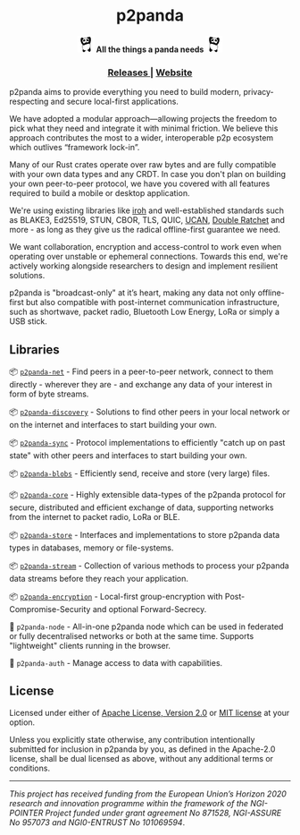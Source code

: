 <h1 align="center">p2panda</h1>

<div align="center">
  <img src="https://raw.githubusercontent.com/p2panda/.github/main/assets/panda-left.gif" width="auto" height="30px">
  <strong>All the things a panda needs</strong>
  <img src="https://raw.githubusercontent.com/p2panda/.github/main/assets/panda-right.gif" width="auto" height="30px">
</div>

<div align="center">
  <h3>
    <a href="https://github.com/p2panda/p2panda/releases">
      Releases
    </a>
    <span> | </span>
    <a href="https://p2panda.org">
      Website
    </a>
  </h3>
</div>

p2panda aims to provide everything you need to build modern, privacy-respecting and secure local-first applications.

We have adopted a modular approach—allowing projects the freedom to pick what they need and integrate it with minimal friction. We believe this approach contributes the most to a wider, interoperable p2p ecosystem which outlives “framework lock-in”.

Many of our Rust crates operate over raw bytes and are fully compatible with your own data types and any CRDT. In case you don't plan on building your own peer-to-peer protocol, we have you covered with all features required to build a mobile or desktop application.

We're using existing libraries like [iroh](https://github.com/n0-computer/iroh) and well-established standards such as BLAKE3, Ed25519, STUN, CBOR, TLS, QUIC, [UCAN](https://github.com/ucan-wg/spec), [Double Ratchet](https://en.m.wikipedia.org/wiki/Double_Ratchet_Algorithm) and more - as long as they give us the radical offline-first guarantee we need.

We want collaboration, encryption and access-control to work even when operating over unstable or ephemeral connections. Towards this end, we're actively working alongside researchers to design and implement resilient solutions.

p2panda is "broadcast-only" at it’s heart, making any data not only offline-first but also compatible with post-internet communication infrastructure, such as shortwave, packet radio, Bluetooth Low Energy, LoRa or simply a USB stick.

## Libraries

📦 [`p2panda-net`](https://crates.io/crates/p2panda-net) - Find peers in a peer-to-peer network, connect to them directly - wherever they are - and exchange any data of your interest in form of byte streams.

📦 [`p2panda-discovery`](https://crates.io/crates/p2panda-discovery) - Solutions to find other peers in your local network or on the internet and interfaces to start building your own.

📦 [`p2panda-sync`](https://crates.io/crates/p2panda-sync) - Protocol implementations to efficiently "catch up on past state" with other peers and interfaces to start building your own.

📦 [`p2panda-blobs`](https://crates.io/crates/p2panda-blobs) - Efficiently send, receive and store (very large) files.

📦 [`p2panda-core`](https://crates.io/crates/p2panda-core) - Highly extensible data-types of the p2panda protocol for secure, distributed and efficient exchange of data, supporting networks from the internet to packet radio, LoRa or BLE.

📦 [`p2panda-store`](https://crates.io/crates/p2panda-store) - Interfaces and implementations to store p2panda data types in databases, memory or file-systems.

📦 [`p2panda-stream`](https://crates.io/crates/p2panda-stream) - Collection of various methods to process your p2panda data streams before they reach your application.

📦 [`p2panda-encryption`](https://crates.io/crates/p2panda-encryption) - Local-first group-encryption with Post-Compromise-Security and optional Forward-Secrecy.

🚧 `p2panda-node` - All-in-one p2panda node which can be used in federated or fully decentralised networks or both at the same time. Supports "lightweight" clients running in the browser.

🚧 `p2panda-auth` - Manage access to data with capabilities.

## License

Licensed under either of [Apache License, Version 2.0] or [MIT license] at your option.

Unless you explicitly state otherwise, any contribution intentionally submitted for inclusion in
p2panda by you, as defined in the Apache-2.0 license, shall be dual licensed as above, without any
additional terms or conditions.

[Apache License, Version 2.0]: https://github.com/p2panda/p2panda/blob/main/LICENSES/Apache-2.0.txt
[MIT license]: https://github.com/p2panda/p2panda/blob/main/LICENSES/MIT.txt

---

*This project has received funding from the European Union’s Horizon 2020
research and innovation programme within the framework of the NGI-POINTER
Project funded under grant agreement No 871528, NGI-ASSURE No 957073 and
NGI0-ENTRUST No 101069594*.

[`p2panda`]: https://p2panda.org
